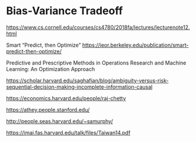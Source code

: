 # Bias-Variance Tradeoff
https://www.cs.cornell.edu/courses/cs4780/2018fa/lectures/lecturenote12.html


Smart “Predict, then Optimize”
https://ieor.berkeley.edu/publication/smart-predict-then-optimize/


Predictive and Prescriptive Methods in Operations
Research and Machine Learning: An Optimization
Approach



https://scholar.harvard.edu/saghafian/blog/ambiguity-versus-risk-sequential-decision-making-incomplete-information-causal


https://economics.harvard.edu/people/raj-chetty

https://athey.people.stanford.edu/ 

http://people.seas.harvard.edu/~samurphy/


https://imai.fas.harvard.edu/talk/files/Taiwan14.pdf
